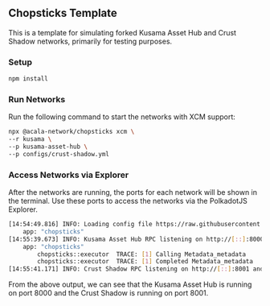 ## Chopsticks Template

This is a template for simulating forked Kusama Asset Hub and Crust Shadow networks, primarily for testing purposes.

### Setup

```bash
npm install
```

### Run Networks

Run the following command to start the networks with XCM support:

```bash
npx @acala-network/chopsticks xcm \
--r kusama \
--p kusama-asset-hub \
--p configs/crust-shadow.yml
```


### Access Networks via Explorer

After the networks are running, the ports for each network will be shown in the terminal. Use these ports to access the networks via the PolkadotJS Explorer.

```bash
[14:54:49.816] INFO: Loading config file https://raw.githubusercontent.com/AcalaNetwork/chopsticks/master/configs/kusama-asset-hub.yml
    app: "chopsticks"
[14:55:39.673] INFO: Kusama Asset Hub RPC listening on http://[::]:8000 and ws://[::]:8000
    app: "chopsticks"
        chopsticks::executor  TRACE: [1] Calling Metadata_metadata
        chopsticks::executor  TRACE: [1] Completed Metadata_metadata
[14:55:41.171] INFO: Crust Shadow RPC listening on http://[::]:8001 and ws://[::]:8001
```

From the above output, we can see that the Kusama Asset Hub is running on port 8000 and the Crust Shadow is running on port 8001.